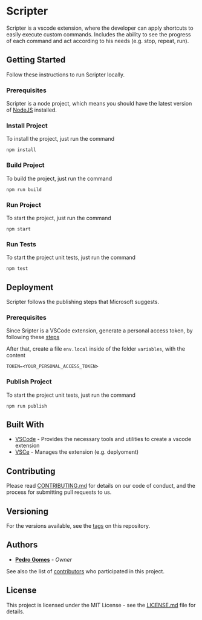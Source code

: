 # Scripter

Scripter is a vscode extension, where the developer can apply shortcuts to easily execute custom commands. Includes the ability to see the progress of each command and act according to his needs (e.g. stop, repeat, run).

## Getting Started

Follow these instructions to run Scripter locally.

### Prerequisites

Scripter is a node project, which means you should have the latest version of [NodeJS](https://nodejs.org/en/download/) installed.

### Install Project

To install the project, just run the command

```
npm install
```

### Build Project

To build the project, just run the command

```
npm run build
```

### Run Project

To start the project, just run the command

```
npm start
```

### Run Tests

To start the project unit tests, just run the command

```
npm test
```

## Deployment

Scripter follows the publishing steps that Microsoft suggests.

### Prerequisites

Since Sripter is a VSCode extension, generate a personal access token, by following these [steps](https://code.visualstudio.com/api/working-with-extensions/publishing-extension#get-a-personal-access-token)

After that, create a file `env.local` inside of the folder `variables`, with the content

```
TOKEN=<YOUR_PERSONAL_ACCESS_TOKEN>
```

### Publish Project

To start the project unit tests, just run the command

```
npm run publish
```

## Built With

- [VSCode](https://github.com/microsoft/vscode) - Provides the necessary tools and utilities to create a vscode extension
- [VSCe](https://github.com/microsoft/vscode-vsce) - Manages the extension (e.g. deplyoment)

## Contributing

Please read [CONTRIBUTING.md](https://github.com/pedro-gomes-92/scripter/blob/master/CONTRIBUTING.md) for details on our code of conduct, and the process for submitting pull requests to us.

## Versioning

For the versions available, see the [tags](https://github.com/pedro-gomes-92/scripter/tags) on this repository.

## Authors

- **[Pedro Gomes](https://github.com/pedro-gomes-92)** - _Owner_

See also the list of [contributors](https://github.com/pedro-gomes-92/scripter/contributors) who participated in this project.

## License

This project is licensed under the MIT License - see the [LICENSE.md](https://github.com/pedro-gomes-92/scripter/blob/master/LICENSE) file for details.

